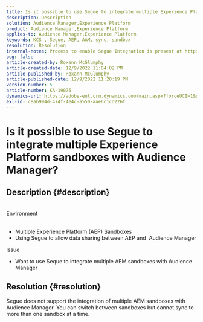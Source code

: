 ```yaml
---
title: Is it possible to use Segue to integrate multiple Experience Platform sandboxes with Audience Manager?
description: Description
solution: Audience Manager,Experience Platform
product: Audience Manager,Experience Platform
applies-to: Audience Manager,Experience Platform
keywords: KCS , Segue, AEP, AAM, sync, sandbox
resolution: Resolution
internal-notes: Process to enable Segue Integration is present at https://wiki.corp.adobe.com/pages/viewpage.action?spaceKey=supportdelivery&title=AEP+Segments+not+Populating+in+AAM internal link.
bug: false
article-created-by: Roxann McGlumphy
article-created-date: 12/9/2022 11:04:02 PM
article-published-by: Roxann McGlumphy
article-published-date: 12/9/2022 11:20:19 PM
version-number: 5
article-number: KA-19075
dynamics-url: https://adobe-ent.crm.dynamics.com/main.aspx?forceUCI=1&pagetype=entityrecord&etn=knowledgearticle&id=d4b9ddbf-1578-ed11-81aa-6045bd006e5a
exl-id: c8ab994d-474f-4e4c-a550-aae6c1cd226f
---
```

# Is it possible to use Segue to integrate multiple Experience Platform sandboxes with Audience Manager?

## Description {#description}

<br>Environment<br><br>
- Multiple Experience Platform (AEP) Sandboxes
- Using Segue to allow data sharing between AEP and  Audience Manager

Issue
- Want to use Seque to integrate multiple AEM sandboxes with Audience Manager



## Resolution {#resolution}


Segue does not support the integration of multiple AEM sandboxes with Audience Manager. You can switch between sandboxes but cannot sync to more than one sandbox at a time.
